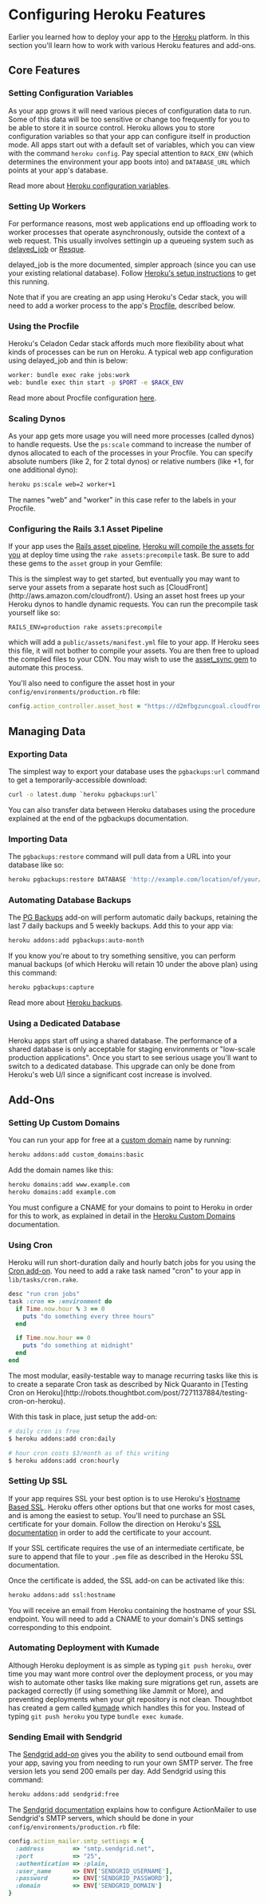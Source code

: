 # Configuring Heroku Features 

Earlier you learned how to deploy your app to the [Heroku](http://www.heroku.com/) platform. In this section
you'll learn how to work with various Heroku features and add-ons.

## Core Features

### Setting Configuration Variables

As your app grows it will need various pieces of configuration data to run. Some of this data will be too sensitive or change too
frequently for you to be able to store it in source control. Heroku allows you to store configuration variables so that your
app can configure itself in production mode. All apps start out with a default set of variables, which you can view with
the command `heroku config`. Pay special attention to `RACK_ENV` (which determines the environment your app boots into) and 
`DATABASE_URL` which points at your app's database.

Read more about [Heroku configuration variables](http://devcenter.heroku.com/articles/config-vars).

### Setting Up Workers

For performance reasons, most web applications end up offloading work to worker processes that operate
asynchronously, outside the context of a web request. This usually involves settingin up a queueing
system such as [delayed_job](http://devcenter.heroku.com/articles/delayed-job]) or [Resque](https://github.com/defunkt/resque). 

delayed_job is the more documented, simpler approach (since you can use your existing relational database). Follow
[Heroku's setup instructions](http://devcenter.heroku.com/articles/delayed-job) to get this running.

Note that if you are creating an app using Heroku's Cedar stack, you will need to add a worker process to the app's 
[Procfile](http://devcenter.heroku.com/articles/procfile), described below.

### Using the Procfile

Heroku's Celadon Cedar stack affords much more flexibility about what kinds of processes can be run on Heroku. A typical
web app configuration using delayed_job and thin is below:

```bash
worker: bundle exec rake jobs:work
web: bundle exec thin start -p $PORT -e $RACK_ENV
```

Read more about Procfile configuration [here](http://devcenter.heroku.com/articles/procfile).

### Scaling Dynos

As your app gets more usage you will need more processes (called dynos) to handle requests. Use the `ps:scale` command to increase the 
number of dynos allocated to each of the processes in your Procfile. You can specify absolute numbers (like 2, for 2 total dynos)
or relative numbers (like +1, for one additional dyno):

```bash
heroku ps:scale web=2 worker+1
```

The names "web" and "worker" in this case refer to the labels in your Procfile.

### Configuring the Rails 3.1 Asset Pipeline

If your app uses the [Rails asset pipeline](http://guides.rubyonrails.org/asset_pipeline.html), [Heroku will compile the assets for you](http://devcenter.heroku.com/articles/rails31_heroku_cedar) 
at deploy time using the `rake assets:precompile` task. Be sure to add these gems to the `asset` group in your Gemfile:

<div class='opinion'>
This is the simplest way to get started, but eventually you may want to serve your assets from a separate host such as [CloudFront](http://aws.amazon.com/cloudfront/).
Using an asset host frees up your Heroku dynos to handle dynamic requests. You can run the precompile task yourself like so:

`RAILS_ENV=production rake assets:precompile`

which will add a `public/assets/manifest.yml` file to your app. If Heroku sees this file, it will not bother to compile your assets.
You are then free to upload the compiled files to your CDN. You may wish to use the [asset_sync gem](https://github.com/rumblelabs/asset_sync)
to automate this process.

You'll also need to configure the asset host in your `config/environments/production.rb` file:

```ruby
config.action_controller.asset_host = "https://d2mfbgzuncgoal.cloudfront.net"
```
</div>

## Managing Data

### Exporting Data

The simplest way to export your database uses the `pgbackups:url` command to get a temporarily-accessible download:

```bash
curl -o latest.dump `heroku pgbackups:url`
```

You can also transfer data between Heroku databases using the procedure explained at the end of the pgbackups documentation.

### Importing Data

The `pgbackups:restore` command will pull data from a URL into your database like so:

```bash
heroku pgbackups:restore DATABASE 'http://example.com/location/of/your/dump'
```

### Automating Database Backups

The [PG Backups](http://addons.heroku.com/pgbackups) add-on will perform automatic daily backups, retaining the
last 7 daily backups and 5 weekly backups. Add this to your app via:

```bash
heroku addons:add pgbackups:auto-month
```

If you know you're about to try something sensitive, you can perform manual backups (of which Heroku will retain 10 under the above plan) using this command:

```bash
heroku pgbackups:capture 
```

Read more about [Heroku backups](http://devcenter.heroku.com/articles/pgbackups).

### Using a Dedicated Database

Heroku apps start off using a shared database. The performance of a shared database is only acceptable for staging environments
or "low-scale production applications". Once you start to see serious usage you'll want to switch to a dedicated database.
This upgrade can only be done from Heroku's web U/I since a significant cost increase is involved.

## Add-Ons

### Setting Up Custom Domains

You can run your app for free at a [custom domain](http://devcenter.heroku.com/articles/custom-domains) name by running:

```bash
heroku addons:add custom_domains:basic
```

Add the domain names like this:

```bash
heroku domains:add www.example.com
heroku domains:add example.com
```

You must configure a CNAME for your domains to point to Heroku in order for this to work, as explained
in detail in the [Heroku Custom Domains](http://devcenter.heroku.com/articles/custom-domains) documentation.

### Using Cron

Heroku will run short-duration daily and hourly batch jobs for you using the [Cron add-on](http://addons.heroku.com/cron).
You need to add a rake task named "cron" to your app in `lib/tasks/cron.rake`. 

```ruby
desc "run cron jobs"
task :cron => :environment do
  if Time.now.hour % 3 == 0
    puts "do something every three hours"
  end

  if Time.now.hour == 0
    puts "do something at midnight"
  end
end
```

<div class="opinion">
The most modular, easily-testable way to manage recurring tasks like this is to create a separate Cron task as described by Nick
Quaranto in [Testing Cron on Heroku](http://robots.thoughtbot.com/post/7271137884/testing-cron-on-heroku).
</div>

With this task in place, just setup the add-on:

```bash
# daily cron is free
$ heroku addons:add cron:daily

# hour cron costs $3/month as of this writing
$ heroku addons:add cron:hourly
```

### Setting Up SSL

If your app requires SSL your best option is to use Heroku's [Hostname Based SSL](http://addons.heroku.com/ssl). 
Heroku offers other options but that one works for most cases, and is among the easiest to setup. You'll need
to purchase an SSL certificate for your domain. Follow the direction on Heroku's [SSL documentation](http://devcenter.heroku.com/articles/ssl#customdomain_ssl_wwwyourdomaincom)
in order to add the certificate to your account.

If your SSL certificate requires the use of an intermediate certificate, be sure to append that file to your `.pem` file
as described in the Heroku SSL documentation.

Once the certificate is added, the SSL add-on can be activated like this:

```bash
heroku addons:add ssl:hostname
```

You will receive an email from Heroku containing the hostname of your SSL endpoint. You will need to
add a CNAME to your domain's DNS settings corresponding to this endpoint. 

### Automating Deployment with Kumade

Although Heroku deployment is as simple as typing `git push heroku`, over time you may want more control over the 
deployment process, or you may wish to automate other tasks like making sure migrations get run, assets
are packaged correctly (if using something like Jammit or More), and preventing deployments when your git repository is not clean. 
Thoughtbot has created a gem called [kumade](https://github.com/thoughtbot/kumade) which handles this for you. Instead of typing
`git push heroku` you type `bundle exec kumade`.

### Sending Email with Sendgrid

The [Sendgrid add-on](http://addons.heroku.com/sendgrid) gives you the ability to send outbound email from your app,
saving you from needing to run your own SMTP server. The free version lets you send 200 emails per day. 
Add Sendgrid using this command:

```bash
heroku addons:add sendgrid:free
```

The [Sendgrid documentation](http://devcenter.heroku.com/articles/sendgrid) explains how to configure ActionMailer to
use Sendgrid's SMTP servers, which should be done in your `config/environments/production.rb` file:

```ruby
config.action_mailer.smtp_settings = {
  :address        => "smtp.sendgrid.net",
  :port           => "25",
  :authentication => :plain,
  :user_name      => ENV['SENDGRID_USERNAME'],
  :password       => ENV['SENDGRID_PASSWORD'],
  :domain         => ENV['SENDGRID_DOMAIN']
}
```

